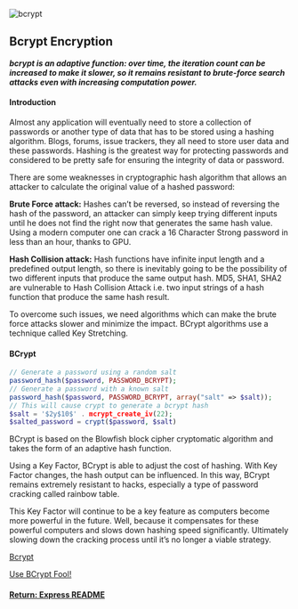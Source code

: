 ![bcrypt](https://i.stack.imgur.com/m8opZ.png)

## Bcrypt Encryption
___bcrypt is an adaptive function: over time, the iteration count can be increased to make it slower, so it remains resistant to brute-force search attacks even with increasing computation power.___

#### Introduction
Almost any application will eventually need to store a collection of passwords or another type of data that has to be stored using a hashing algorithm. Blogs, forums, issue trackers, they all need to store user data and these passwords. Hashing is the greatest way for protecting passwords and considered to be pretty safe for ensuring the integrity of data or password.

There are some weaknesses in cryptographic hash algorithm that allows an attacker to calculate the original value of a hashed password:

<b>Brute Force attack:</b> Hashes can’t be reversed, so instead of reversing the hash of the password, an attacker can simply keep trying different inputs until he does not find the right now that generates the same hash value. Using a modern computer one can crack a 16 Character Strong password in less than an hour, thanks to GPU.

<b>Hash Collision attack:</b> Hash functions have infinite input length and a predefined output length, so there is inevitably going to be the possibility of two different inputs that produce the same output hash. MD5, SHA1, SHA2 are vulnerable to Hash Collision Attack i.e. two input strings of a hash function that produce the same hash result.

To overcome such issues, we need algorithms which can make the brute force attacks slower and minimize the impact. BCrypt algorithms use a technique called Key Stretching.

#### BCrypt
```php
// Generate a password using a random salt 
password_hash($password, PASSWORD_BCRYPT);
// Generate a password with a known salt
password_hash($password, PASSWORD_BCRYPT, array("salt" => $salt));
// This will cause crypt to generate a bcrypt hash
$salt = '$2y$10$' . mcrypt_create_iv(22);
$salted_password = crypt($password, $salt)
```
BCrypt is based on the Blowfish block cipher cryptomatic algorithm and takes the form of an adaptive hash function.

Using a Key Factor, BCrypt is able to adjust the cost of hashing. With Key Factor changes, the hash output can be influenced. In this way, BCrypt remains extremely resistant to hacks, especially a type of password cracking called rainbow table.

This Key Factor will continue to be a key feature as computers become more powerful in the future. Well, because it compensates for these powerful computers and slows down hashing speed significantly. Ultimately slowing down the cracking process until it’s no longer a viable strategy.

[Bcrypt](https://en.wikipedia.org/wiki/Bcrypt)

[Use BCrypt Fool!](https://yorickpeterse.com/articles/use-bcrypt-fool/)

#### [Return: Express README](../../README.md)
